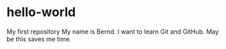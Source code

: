 # hello-world
My first repository
My name is Bernd. I want to learn Git and GitHub.
May be this saves me time.
